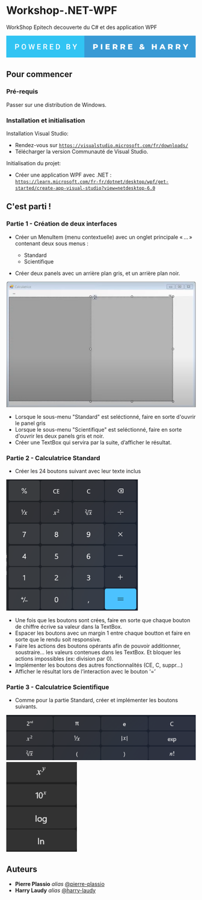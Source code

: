 # Workshop-.NET-WPF
WorkShop Epitech decouverte du C# et des application WPF

<img src="./img/powered-by-pierre-&-harry.svg">

## Pour commencer

### Pré-requis

Passer sur une distribution de Windows.

### Installation et initialisation

Installation Visual Studio:
  - Rendez-vous sur [``https://visualstudio.microsoft.com/fr/downloads/``](https://visualstudio.microsoft.com/fr/downloads/)
  - Télécharger la version Communauté de Visual Studio.

Initialisation du projet:
  - Créer une application WPF avec .NET : [``https://learn.microsoft.com/fr-fr/dotnet/desktop/wpf/get-started/create-app-visual-studio?view=netdesktop-6.0``](https://learn.microsoft.com/fr-fr/dotnet/desktop/wpf/get-started/create-app-visual-studio?view=netdesktop-6.0)


## C'est parti !

### Partie 1 - Création de deux interfaces

 - Créer un MenuItem (menu contextuelle) avec un onglet principale « … » contenant deux sous menus :
    - Standard
    - Scientifique

- Créer deux panels avec un arrière plan gris, et un arrière plan noir.

<img src="./img/panels.png">

- Lorsque le sous-menu "Standard" est seléctionné, faire en sorte d'ouvrir le panel gris
- Lorsque le sous-menu "Scientifique" est seléctionné, faire en sorte d'ouvrir les deux panels gris et noir.
- Créer une TextBox qui servira par la suite, d’afficher le résultat.

### Partie 2 - Calculatrice Standard

- Créer les 24 boutons suivant avec leur texte inclus

<img src="./img/standard.png" />

- Une fois que les boutons sont crées, faire en sorte que chaque bouton de chiffre écrive sa valeur dans la TextBox.
- Espacer les boutons avec un margin 1 entre chaque boutton et faire en sorte que le rendu soit responsive.
- Faire les actions des boutons opérants afin de pouvoir additionner, soustraire... les valeurs contenues dans les TextBox. Et bloquer les actions impossibles (ex: division par 0).
- Implémenter les boutons des autres fonctionnalités (CE, C, suppr...)
- Afficher le résultat lors de l’interaction avec le bouton ‘=’

### Partie 3 - Calculatrice Scientifique

- Comme pour la partie Standard, créer et implémenter les boutons suivants.

<img src="./img/scientifique1.png" />

<img src="./img/scientifique2.png" />


## Auteurs
* **Pierre Plassio** _alias_ [@pierre-plassio](https://www.linkedin.com/in/pierre-plassio/)
* **Harry Laudy** _alias_ [@harry-laudy](https://www.linkedin.com/in/harry-laudy/)

